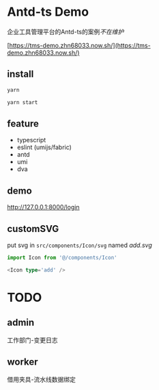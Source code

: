 # Antd-ts Demo

企业工具管理平台的Antd-ts的案例*不在维护*

[https://tms-demo.zhn68033.now.sh/](https://tms-demo.zhn68033.now.sh/)

## install

```bash
yarn

yarn start
```

## feature

- typescript
- eslint (umijs/fabric)
- antd
- umi
- dva


## demo

http://127.0.0.1:8000/login

## customSVG

put svg in `src/components/Icon/svg` named *add.svg*

```ts
import Icon from '@/components/Icon'

<Icon type='add' />
```

# TODO

## admin

工作部门-变更日志

## worker

借用夹具-流水线数据绑定
